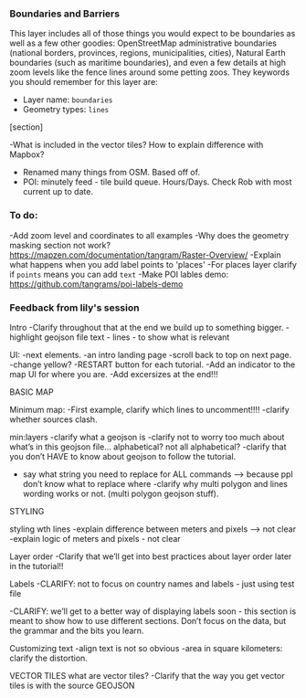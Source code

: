 ### Boundaries and Barriers

This layer includes all of those things you would expect to be boundaries as well as a few other goodies: OpenStreetMap administrative boundaries (national borders, provinces, regions, municipalities, cities), Natural Earth boundaries (such as maritime boundaries), and even a few details at high zoom levels like the fence lines around some petting zoos. They keywords you should remember for this layer are:

* Layer name: `boundaries`
* Geometry types: `lines`

[section]

-What is included in the vector tiles? How to explain difference with Mapbox?
* Renamed many things from OSM. Based off of.
* POI: minutely feed - tile build queue. Hours/Days. Check Rob with most current up to date.

### To do:

-Add zoom level and coordinates to all examples
-Why does the geometry masking section not work? https://mapzen.com/documentation/tangram/Raster-Overview/
-Explain what happens when you add label points to 'places'
-For places layer clarify if `points` means you can add `text`
-Make POI lables demo: https://github.com/tangrams/poi-labels-demo

### Feedback from lily's session
Intro
-Clarify throughout that at the end we build up to something bigger.
-highlight geojson file text - lines - to show what is relevant

UI:
-next elements.
-an intro landing page
-scroll back to top on next page.
-change yellow?
-RESTART button for each tutorial.
-Add an indicator to the map UI for where you are.
-Add excersizes at the end!!!

BASIC MAP

Minimum map:
-First example, clarify which lines to uncomment!!!!
-clarify whether sources clash.

min:layers
-clarify what a geojson is
-clarify not to worry too much about what’s in this geojson file… alphabetical? not all alphabetical?
-clarify that you don’t HAVE to know about geojson to follow the tutorial.
- say what string you need to replace for ALL commands —> because ppl don’t know what to replace where
-clarify why multi polygon and lines wording works or not. (multi polygon geojson stuff).

STYLING

styling wth lines
-explain difference between meters and pixels —> not clear
-explain logic of meters and pixels - not clear

Layer order
-Clarify that we’ll get into best practices about layer order later in the tutorial!!

Labels
-CLARIFY: not to focus on country names and labels - just using test file

-CLARIFY: we’ll get to a better way of displaying labels soon - this section is meant to show how to use different sections. Don’t focus on the data, but the grammar and the bits you learn.

Customizing text
-align text is not so obvious
-area in square kilometers: clarify the distortion.

VECTOR TILES
what are vector tiles?
-Clarify that the way you get vector tiles is with the source GEOJSON
